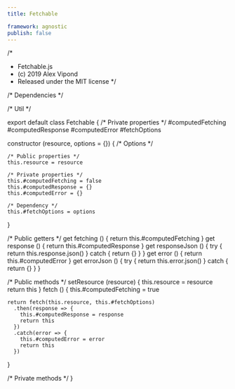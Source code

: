 ```yaml
---
title: Fetchable

framework: agnostic
publish: false
---
```


/*
 * Fetchable.js
 * (c) 2019 Alex Vipond
 * Released under the MIT license
 */

/* Dependencies */

/* Util */

export default class Fetchable {
  /* Private properties */
  #computedFetching
  #computedResponse
  #computedError
  #fetchOptions

  constructor (resource, options = {}) {
    /* Options */

    /* Public properties */
    this.resource = resource

    /* Private properties */
    this.#computedFetching = false
    this.#computedResponse = {}
    this.#computedError = {}

    /* Dependency */
    this.#fetchOptions = options
  }

  /* Public getters */
  get fetching () {
    return this.#computedFetching
  }
  get response () {
    return this.#computedResponse
  }
  get responseJson () {
    try {
      return this.response.json()
    } catch {
      return {}
    }
  }
  get error () {
    return this.#computedError
  }
  get errorJson () {
    try {
      return this.error.json()
    } catch {
      return {}
    }
  }

  /* Public methods */
  setResource (resource) {
    this.resource = resource
    return this
  }
  fetch () {
    this.#computedFetching = true

    return fetch(this.resource, this.#fetchOptions)
      .then(response => {
        this.#computedResponse = response
        return this
      })
      .catch(error => {
        this.#computedError = error
        return this
      })
  }

  /* Private methods */
}
